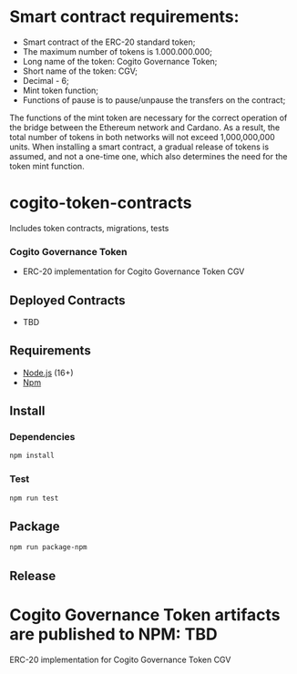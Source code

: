 # Smart contract requirements:
* Smart contract of the ERC-20 standard token;
* The maximum number of tokens is 1.000.000.000;
* Long name of the token: Cogito Governance Token;
* Short name of the token: CGV;
* Decimal - 6;
* Mint token function;
* Functions of pause is to pause/unpause the transfers on the contract;

The functions of the mint token are necessary for the correct operation of the bridge between the Ethereum network and Cardano. As a result, the total number of tokens in both networks will not exceed 1,000,000,000 units. When installing a smart contract, a gradual release of tokens is assumed, and not a one-time one, which also determines the need for the token mint function.

# cogito-token-contracts
Includes token contracts, migrations, tests

### Cogito Governance Token
* ERC-20 implementation for Cogito Governance Token CGV

## Deployed Contracts
* TBD


## Requirements
* [Node.js](https://github.com/nodejs/node) (16+)
* [Npm](https://www.npmjs.com/package/npm)

## Install

### Dependencies
```bash
npm install
```

### Test 
```bash
npm run test
```

## Package
```bash
npm run package-npm
```

## Release
Cogito Governance Token artifacts are published to NPM: TBD
=======
ERC-20 implementation for Cogito Governance Token CGV

